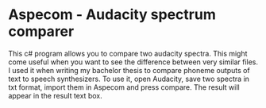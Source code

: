 ﻿# Aspecom - Audacity spectrum comparer
This c# program allows you to compare two  audacity spectra. This might come useful when you want to see the difference between very similar files. 
I used it when writing my bachelor thesis to compare phoneme outputs of text to speech synthesizers.
To use it,  open Audacity,  save two spectra in txt format, import them in Aspecom  and press compare. The result will appear in the result text box.

